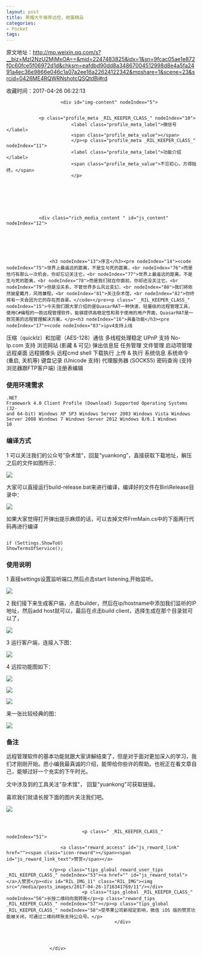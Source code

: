 ```yaml
---
layout: post
title: 黑帽大牛推荐远控，绝属精品
categories:
- Pocket
tags:
---
```

原文地址：http://mp.weixin.qq.com/s?__biz=MzI2NzU2MjMxOA==&mid=2247483825&idx=1&sn=9fcac05ae1e872f0c60fce5f06972d1d&chksm=eafdbd90dd8a34867004512998d8e4a5fa2491a4ec36e9866e046c1a07a2ee16a22624122342&mpshare=1&scene=23&srcid=0426ME4RQWRNshotcQSQtdBj#rd

收藏时间：2017-04-26 06:22:13

<div  lang="zh">
            
                        <div id="img-content" nodeIndex="5">
                
                
                <p class="profile_meta _RIL_KEEPER_CLASS_" nodeIndex="10">
                            <label class="profile_meta_label">微信号</label>
                            <span class="profile_meta_value"></span>
                            </p><p class="profile_meta _RIL_KEEPER_CLASS_" nodeIndex="11">
                            <label class="profile_meta_label">功能介绍</label>
                            <span class="profile_meta_value">不忘初心，方得始终。</span>
                            </p>
                
                
                
                
                                                
                                                                
                
                <div class="rich_media_content " id="js_content" nodeIndex="12">
                    

                    

                    
                    
                    <h3 nodeIndex="13">序言</h3><pre nodeIndex="14"><code nodeIndex="75">世界上最遥远的距离，不是生与死的距离，<br nodeIndex="76">而是恰巧有那么一次机会，你却忘记关注它。<br nodeIndex="77">世界上最遥远的距离，不是生与死的距离，<br nodeIndex="78">而是我们就在你面前，你却还没关注它。<br nodeIndex="79">但是没关系，不管世界多么风云变幻，<br nodeIndex="80">我们将依然披星戴月，风雨兼程。<br nodeIndex="81">关注杂术馆，<br nodeIndex="82">你终将有一天会因为它的存在而自豪。</code></pre><p class=" _RIL_KEEPER_CLASS_" nodeIndex="15">今天我们跟大家介绍的是QuasarRAT一种快速、轻量级的远程管理工具，使用C#编程的一款远程管理软件。能够提供高稳定性和易于使用的用户界面，QuasarRAT是一款完美的远程管理解决方案。</p><h3 nodeIndex="16">具备功能</h3><pre nodeIndex="17"><code nodeIndex="83">ipv4支持上线 
压缩（quicklz）和加密（AES-128）通信
多线程处理稳定
UPnP 支持
No-Ip.com 支持
浏览网站 (影藏 & 可见)
弹出信息狂
任务管理
文件管理
启动项管理
远程桌面
远程摄像头
远程cmd shell
下载执行
上传 & 执行
系统信息
系统命令 (重启, 关机等)
键盘记录 (Unicode 支持)
代理服务器 (SOCKS5)
密码查询 (支持浏览器跟FTP客户端)
注册表编辑</code></pre><h3 nodeIndex="18">使用环境需求</h3><pre nodeIndex="19"><code nodeIndex="84">.NET Framework 4.0 Client Profile (Download)
Supported Operating Systems (32- and 64-bit)
Windows XP SP3
Windows Server 2003
Windows Vista
Windows Server 2008
Windows 7
Windows Server 2012
Windows 8/8.1
Windows 10</code></pre><h3 nodeIndex="20">编译方式</h3><p class=" _RIL_KEEPER_CLASS_" nodeIndex="21">1 可以关注我们的公众号”杂术馆”，回复“yuankong”，直接获取下载地址，解压之后的文件如图所示：</p><p class=" _RIL_KEEPER_CLASS_" nodeIndex="22"><div id="RIL_IMG_1" class="RIL_IMG"><img src="/media/posts_images/2017-04-26-1716341769/1"/></div></p><p class=" _RIL_KEEPER_CLASS_" nodeIndex="23">大家可以直接运行build-release.bat来进行编译，编译好的文件在Bin\Release目录中：</p><p class=" _RIL_KEEPER_CLASS_" nodeIndex="24"><div id="RIL_IMG_2" class="RIL_IMG"><img src="/media/posts_images/2017-04-26-1716341769/2"/></div></p><p class=" _RIL_KEEPER_CLASS_" nodeIndex="25">如果大家觉得打开弹出提示麻烦的话，可以去掉文件FrmMain.cs中的下面两行代码再进行编译</p><pre nodeIndex="26"><code nodeIndex="85">            if (Settings.ShowToU)
                ShowTermsOfService();</code></pre><h3 nodeIndex="27">使用说明</h3><p class=" _RIL_KEEPER_CLASS_" nodeIndex="28">1 直接settings设置监听端口,然后点击start listening,开始监听。</p><p class=" _RIL_KEEPER_CLASS_" nodeIndex="29"><div id="RIL_IMG_3" class="RIL_IMG"><img src="/media/posts_images/2017-04-26-1716341769/3"/></div></p><p class=" _RIL_KEEPER_CLASS_" nodeIndex="30">2 我们接下来生成客户端，点击builder，然后在ip/hostname中添加我们监听的IP地址，然后add host就可以，最后在点击build client，选择生成在那个目录就可以了，</p><p class=" _RIL_KEEPER_CLASS_" nodeIndex="31"><div id="RIL_IMG_4" class="RIL_IMG"><img src="/media/posts_images/2017-04-26-1716341769/4"/></div></p><p class=" _RIL_KEEPER_CLASS_" nodeIndex="32">3 运行客户端，连接入下图：</p><p class=" _RIL_KEEPER_CLASS_" nodeIndex="33"><div id="RIL_IMG_5" class="RIL_IMG"><img src="/media/posts_images/2017-04-26-1716341769/5"/></div></p><p class=" _RIL_KEEPER_CLASS_" nodeIndex="34">4 远控功能图如下：</p><p class=" _RIL_KEEPER_CLASS_" nodeIndex="35"><div id="RIL_IMG_6" class="RIL_IMG"><img src="/media/posts_images/2017-04-26-1716341769/6"/></div></p><p class=" _RIL_KEEPER_CLASS_" nodeIndex="36"><div id="RIL_IMG_7" class="RIL_IMG"><img src="/media/posts_images/2017-04-26-1716341769/7"/></div></p><p class=" _RIL_KEEPER_CLASS_" nodeIndex="37"><div id="RIL_IMG_8" class="RIL_IMG"><img src="/media/posts_images/2017-04-26-1716341769/8"/></div></p><p class=" _RIL_KEEPER_CLASS_" nodeIndex="38">来一张比较经典的图：</p><p class=" _RIL_KEEPER_CLASS_" nodeIndex="39"><div id="RIL_IMG_9" class="RIL_IMG"><img src="/media/posts_images/2017-04-26-1716341769/9"/></div></p><h3 nodeIndex="40">备注</h3><p class=" _RIL_KEEPER_CLASS_" nodeIndex="41">远程管理软件的基本功能就跟大家讲解结束了，但是对于面对更加深入的学习，我们才刚刚开始。愿小编我最真诚的介绍，能带给你些许的帮助。也祝正在看文章自己，能够过好一个充实的下午时光。</p><p class=" _RIL_KEEPER_CLASS_" nodeIndex="42">文中涉及到的工具关注"杂术馆"， 回复"yuankong"可获取链接。</p><p class=" _RIL_KEEPER_CLASS_" nodeIndex="43"><span nodeIndex="86">喜欢我们就请长按下面的图片关注我们吧。</span></p><p class=" _RIL_KEEPER_CLASS_" nodeIndex="44"><span nodeIndex="87"></span></p><p class=" _RIL_KEEPER_CLASS_" nodeIndex="45"><div id="RIL_IMG_10" class="RIL_IMG"><img src="/media/posts_images/2017-04-26-1716341769/10"/></div></p><p class=" _RIL_KEEPER_CLASS_" nodeIndex="46"><span nodeIndex="88"></span><br nodeIndex="89"></p>
                </div>
                <div class="ct_mpda_wrp" id="js_sponsor_ad_area" nodeIndex="47"></div>

                
                                <p class=" _RIL_KEEPER_CLASS_" nodeIndex="51">
                        
                        <a class="reward_access" id="js_reward_link" href=""><span class="icon-reward"></span><span id="js_reward_link_text">赞赏</span></a>
                        
                    </p><p class="tips_global reward_user_tips _RIL_KEEPER_CLASS_" nodeIndex="53"><a href="" id="js_reward_total"></a>人赞赏</p><div id="RIL_IMG_11" class="RIL_IMG"><img src="/media/posts_images/2017-04-26-1716341769/11"/></div>
                                <p class="tips_global _RIL_KEEPER_CLASS_" nodeIndex="56">长按二维码向我转账</p><p class="reward_tips _RIL_KEEPER_CLASS_" nodeIndex="57"></p><p class="tips_global _RIL_KEEPER_CLASS_" nodeIndex="58">受苹果公司新规定影响，微信 iOS 版的赞赏功能被关闭，可通过二维码转账支持公众号。</p>
                                            </div>
                        
                        


                    </div>